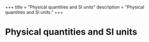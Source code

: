 +++
title = "Physical quantities and SI units"
description = "Physical quantities and SI units."
+++

# Physical quantities and SI units

